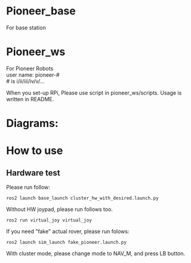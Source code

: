 # Pioneer_base
For base station
# Pioneer_ws
For Pioneer Robots  
user name: pioneer-\#  
\# is i/ii/iii/iv/v/...

When you set-up RPi, Please use script in pioneer_ws/scripts. Usage is written in README.

# Diagrams:

# How to use
## Hardware test
Please run follow:
```
ros2 launch base_launch cluster_hw_with_desired.launch.py
```

Without HW joypad, please run follows too.
``` 
ros2 run virtual_joy virtual_joy
```

If you need "fake" actual rover, please run folows:
```
ros2 launch sim_launch fake_pioneer.launch.py
```

With cluster mode, please change mode to NAV_M, and press LB button.